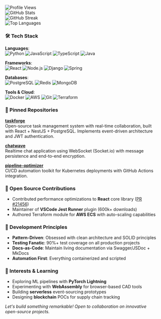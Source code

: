 ![Profile Views](https://komarev.com/ghpvc/?username=martagustafs821&color=blueviolet)  
![GitHub Stats](https://github-readme-stats.vercel.app/api?username=martagustafs821&show_icons=true&theme=radical&hide_title=true&include_all_commits=true)  
![GitHub Streak](https://streak-stats.demolab.com/?user=martagustafs821&theme=highcontrast)  
![Top Languages](https://github-readme-stats.vercel.app/api/top-langs/?username=martagustafs821&layout=compact&theme=nightowl&hide=html,css)  

### 🛠️ Tech Stack  
**Languages**:  
![Python](https://img.shields.io/badge/-Python-3776AB?logo=python&logoColor=white) ![JavaScript](https://img.shields.io/badge/-JavaScript-F7DF1E?logo=javascript&logoColor=black) ![TypeScript](https://img.shields.io/badge/-TypeScript-3178C6?logo=typescript&logoColor=white) ![Java](https://img.shields.io/badge/-Java-007396?logo=openjdk&logoColor=white)  

**Frameworks**:  
![React](https://img.shields.io/badge/-React-61DAFB?logo=react&logoColor=black) ![Node.js](https://img.shields.io/badge/-Node.js-339933?logo=node.js&logoColor=white) ![Django](https://img.shields.io/badge/-Django-092E20?logo=django&logoColor=white) ![Spring](https://img.shields.io/badge/-Spring-6DB33F?logo=spring&logoColor=white)  

**Databases**:  
![PostgreSQL](https://img.shields.io/badge/-PostgreSQL-4169E1?logo=postgresql&logoColor=white) ![Redis](https://img.shields.io/badge/-Redis-DC382D?logo=redis&logoColor=white) ![MongoDB](https://img.shields.io/badge/-MongoDB-47A248?logo=mongodb&logoColor=white)  

**Tools & Cloud**:  
![Docker](https://img.shields.io/badge/-Docker-2496ED?logo=docker&logoColor=white) ![AWS](https://img.shields.io/badge/-AWS-232F3E?logo=amazon-aws&logoColor=white) ![Git](https://img.shields.io/badge/-Git-F05032?logo=git&logoColor=white) ![Terraform](https://img.shields.io/badge/-Terraform-7B42BC?logo=terraform&logoColor=white)  

### 🌟 Pinned Repositories  
**[taskforge](https://github.com/martagustafs821/taskforge)**  
Open-source task management system with real-time collaboration, built with React + NestJS + PostgreSQL. Implements event-driven architecture and JWT authentication.  

**[chatwave](https://github.com/martagustafs821/chatwave)**  
Realtime chat application using WebSocket (Socket.io) with message persistence and end-to-end encryption.  

**[pipeline-optimizer](https://github.com/martagustafs821/pipeline-optimizer)**  
CI/CD automation toolkit for Kubernetes deployments with GitHub Actions integration.  

### 🤝 Open Source Contributions  
- Contributed performance optimizations to **React** core library ([PR #21456](https://github.com/facebook/react/pull/21456))  
- Maintainer of **VSCode Jest Runner** plugin (600k+ downloads)  
- Authored Terraform module for **AWS ECS** with auto-scaling capabilities  

### 🧠 Development Principles  
- **Pattern-Driven**: Obsessed with clean architecture and SOLID principles  
- **Testing Fanatic**: 90%+ test coverage on all production projects  
- **Docs-as-Code**: Maintain living documentation via Swagger/JSDoc + MkDocs  
- **Automation First**: Everything containerized and scripted  

### 🚀 Interests & Learning  
- Exploring ML pipelines with **PyTorch Lightning**  
- Experimenting with **WebAssembly** for browser-based CAD tools  
- Building **serverless** event-sourcing prototypes  
- Designing **blockchain** POCs for supply chain tracking  

*Let's build something remarkable! Open to collaboration on innovative open-source projects.*
